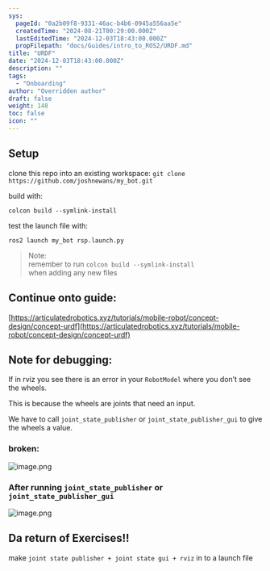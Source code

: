 ```yaml
---
sys:
  pageId: "0a2b09f8-9331-46ac-b4b6-0945a556aa5e"
  createdTime: "2024-08-21T00:29:00.000Z"
  lastEditedTime: "2024-12-03T18:43:00.000Z"
  propFilepath: "docs/Guides/intro_to_ROS2/URDF.md"
title: "URDF"
date: "2024-12-03T18:43:00.000Z"
description: ""
tags:
  - "Onboarding"
author: "Overridden author"
draft: false
weight: 148
toc: false
icon: ""
---
```


## Setup

clone this repo into an existing workspace:
`git clone https://github.com/joshnewans/my_bot.git`

build with:

`colcon build --symlink-install`

test the launch file with:

`ros2 launch my_bot rsp.launch.py`

> Note:  
> remember to run `colcon build --symlink-install`  
> when adding any new files

## Continue onto guide:

[https://articulatedrobotics.xyz/tutorials/mobile-robot/concept-design/concept-urdf](https://articulatedrobotics.xyz/tutorials/mobile-robot/concept-design/concept-urdf)

## Note for debugging:

If in rviz you see there is an error in your `RobotModel` where you don’t see the wheels.

This is because the wheels are joints that need an input. 

We have to call `joint_state_publisher` or `joint_state_publisher_gui` to give the wheels a value.

### broken:

![image.png](https://prod-files-secure.s3.us-west-2.amazonaws.com/d518164a-d88e-44d1-a4ee-3adb3bd8bce0/96a1d089-1f17-4dbf-8563-f2aef56a4d37/image.png?X-Amz-Algorithm=AWS4-HMAC-SHA256&X-Amz-Content-Sha256=UNSIGNED-PAYLOAD&X-Amz-Credential=ASIAZI2LB466W76GZAMF%2F20250308%2Fus-west-2%2Fs3%2Faws4_request&X-Amz-Date=20250308T180740Z&X-Amz-Expires=3600&X-Amz-Security-Token=IQoJb3JpZ2luX2VjEBoaCXVzLXdlc3QtMiJIMEYCIQD8PIW8I1ajEcqIFn6o%2Be4DgNmrBKniAn%2FTHdGF0svmcgIhAOL8ZPGy4CIq993H%2B5c68zEtrLk4wFcKkDdHYa%2BvQSX6Kv8DCGMQABoMNjM3NDIzMTgzODA1IgzpsK1IycauSTFjRpEq3AOftQHtQ9tizTSN0V8OYGWPxzY1K%2F23ffvha%2FQ78pRMOEzpwbVVhYeupRW5FHrqyrUwtkkTx%2BahaH9cIGFHkuaEDMXBhGcfOjqQjIiGIWGP8TKTRWVI2FFryPV1XTLpDJ4PnPdhmIKy7BbY3qn9Kyie74I4aOeaQG0LHG4FNIbH3j5nTqUYfgdY0gbLc58W5hdqdXV7onFRI%2BJZ0QiB5dGKWqQIokq5%2FZ3xD1Kii00LKdPo31n9%2FULFsdLHvQIpr2DAHe0ri0oabGDTpFII2kH5E0HzK0PV7v11Z%2FNvTYnR7I8qOwUpYDnEBSUs9SQ9pL%2B6PLLnCmJHwnuoO13cArRPFMRuCZ8KpFS9gCIuzXMh5LLYw602MJu4hjIrgRxipKA721xa%2FCcQoPh35ENlMrfhHMa9vTTVvzmg6fZyFoYAROzjCNLjFwKIVy%2FIGl%2B%2BqaNCygkE6tn63BGRLK2KDsSLDwat8xvUhXrgfQga0s5nNdc%2FsqoDELNqW27Pnbncje8xpDw8dZ7legNltWyvHJJwbJqnWpGiEarqZn8ELMv%2FwAEZnJSzSeyLv%2FXshPLhY2hCRYkqsk51%2B1XW4Vcizc%2FbqL1zEXmZR28jlINkgLneZER1j9OwDjeK5Wnu1TDfgrK%2BBjqkARj64T4qySDUKAJ3pVrXX%2FRFaGs8mOfMRum%2BFLWu8Rejs0NBQublevc0nR7oORaPr4x%2FnLdtl%2FvBe8I0dNTW3Goq%2FQgWQt%2F%2F%2B8USh575a%2BOxfW5yEepm7M9mun%2F6oxOdSo6motAUnqw6SW3Dic59gLqsDLYeFsCr89NjLUux4jBMaysXFeiY2ueH2ChGvH5IJy2XsSY91%2BLEU6a%2F%2Bx6JtCsa4hKN&X-Amz-Signature=1e608bd55d87db4b9f105a23bc97c955a73a804ccf8ee9df9bc18f0fc28574e9&X-Amz-SignedHeaders=host&x-id=GetObject)

### After running `joint_state_publisher` or `joint_state_publisher_gui`

![image.png](https://prod-files-secure.s3.us-west-2.amazonaws.com/d518164a-d88e-44d1-a4ee-3adb3bd8bce0/130c99c7-1b0b-4031-9953-844fc3950ff4/image.png?X-Amz-Algorithm=AWS4-HMAC-SHA256&X-Amz-Content-Sha256=UNSIGNED-PAYLOAD&X-Amz-Credential=ASIAZI2LB466W76GZAMF%2F20250308%2Fus-west-2%2Fs3%2Faws4_request&X-Amz-Date=20250308T180740Z&X-Amz-Expires=3600&X-Amz-Security-Token=IQoJb3JpZ2luX2VjEBoaCXVzLXdlc3QtMiJIMEYCIQD8PIW8I1ajEcqIFn6o%2Be4DgNmrBKniAn%2FTHdGF0svmcgIhAOL8ZPGy4CIq993H%2B5c68zEtrLk4wFcKkDdHYa%2BvQSX6Kv8DCGMQABoMNjM3NDIzMTgzODA1IgzpsK1IycauSTFjRpEq3AOftQHtQ9tizTSN0V8OYGWPxzY1K%2F23ffvha%2FQ78pRMOEzpwbVVhYeupRW5FHrqyrUwtkkTx%2BahaH9cIGFHkuaEDMXBhGcfOjqQjIiGIWGP8TKTRWVI2FFryPV1XTLpDJ4PnPdhmIKy7BbY3qn9Kyie74I4aOeaQG0LHG4FNIbH3j5nTqUYfgdY0gbLc58W5hdqdXV7onFRI%2BJZ0QiB5dGKWqQIokq5%2FZ3xD1Kii00LKdPo31n9%2FULFsdLHvQIpr2DAHe0ri0oabGDTpFII2kH5E0HzK0PV7v11Z%2FNvTYnR7I8qOwUpYDnEBSUs9SQ9pL%2B6PLLnCmJHwnuoO13cArRPFMRuCZ8KpFS9gCIuzXMh5LLYw602MJu4hjIrgRxipKA721xa%2FCcQoPh35ENlMrfhHMa9vTTVvzmg6fZyFoYAROzjCNLjFwKIVy%2FIGl%2B%2BqaNCygkE6tn63BGRLK2KDsSLDwat8xvUhXrgfQga0s5nNdc%2FsqoDELNqW27Pnbncje8xpDw8dZ7legNltWyvHJJwbJqnWpGiEarqZn8ELMv%2FwAEZnJSzSeyLv%2FXshPLhY2hCRYkqsk51%2B1XW4Vcizc%2FbqL1zEXmZR28jlINkgLneZER1j9OwDjeK5Wnu1TDfgrK%2BBjqkARj64T4qySDUKAJ3pVrXX%2FRFaGs8mOfMRum%2BFLWu8Rejs0NBQublevc0nR7oORaPr4x%2FnLdtl%2FvBe8I0dNTW3Goq%2FQgWQt%2F%2F%2B8USh575a%2BOxfW5yEepm7M9mun%2F6oxOdSo6motAUnqw6SW3Dic59gLqsDLYeFsCr89NjLUux4jBMaysXFeiY2ueH2ChGvH5IJy2XsSY91%2BLEU6a%2F%2Bx6JtCsa4hKN&X-Amz-Signature=39dd91f36a89332c6e274fc0d9cca973d058584e8f0575f24a54bfa350aa7a54&X-Amz-SignedHeaders=host&x-id=GetObject)

## Da return of Exercises!!

make `joint state publisher + joint state gui + rviz` in to a launch file
